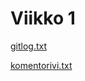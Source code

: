 # Viikko 1

[gitlog.txt](https://github.com/ilarim123/ot-harjoitustyo/blob/master/laskarit/viikko1/gitlog.txt)

[komentorivi.txt](https://github.com/ilarim123/ot-harjoitustyo/blob/master/laskarit/viikko1/komentorivi.txt)
